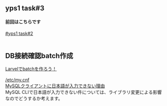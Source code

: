 ## yps1 task#3

#### 前回はこちらです
[#yps1 task#2](https://github.com/yotaro-ok/yps/blob/master/task_2.md)
<br>
<br>

## DB接続確認batch作成

[Larvelでbatchを作ろう！](https://twitter.com/yotaro__ok/status/1286722000291942400)
<br>
<br>
[/etc/my.cnf](https://github.com/yotaro-ok/yps/issues/3#issuecomment-663870888)
<br>
[MySQLクライアントに日本語が入力できない理由](https://developer.suzna.com/entry/2018/04/23/103928)
<br>
MySQL CLIで日本語が入力できない件については、ライブラリ変更による影響なのでどうするか考えます。
